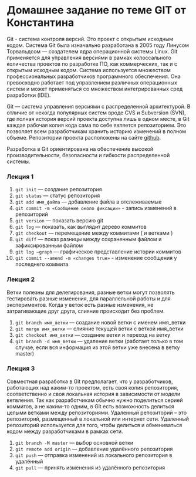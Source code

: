# Домашнее задание по теме GIT от Константина
Git - система контроля версий. Это проект с открытым исходным кодом. Система Git была изначально разработана в 2005 году Линусом Торвальдсом — создателем ядра операционной системы Linux. Git применяется для управления версиями в рамках колоссального количества проектов по разработке ПО, как коммерческих, так и с открытым исходным кодом. Система используется множеством профессиональных разработчиков программного обеспечения. Она превосходно работает под управлением различных операционных систем и может применяться со множеством интегрированных сред разработки (IDE).

Git — система управления версиями с распределенной архитектурой. В отличие от некогда популярных систем вроде CVS и Subversion (SVN), где полная история версий проекта доступна лишь в одном месте, в Git каждая рабочая копия кода сама по себе является репозиторием. Это позволяет всем разработчикам хранить историю изменений в полном объеме. Репозитории проекта расположены на сайте [github](https://github.com/ "GitHub").

Разработка в Git ориентирована на обеспечение высокой производительности, безопасности и гибкости распределенной системы.

### Лекция 1
1. `git init` — создание репозитория
2. `git status` — статус репозитория
3. `git add имя_файла` — добавление файла в отслеживаемые
4. `git commit -m «Сообщение около фиксации»` - запись изменений в репозиторий
5. `git version` — показать версию git
6. `git log` — показать, как выглядит дерево коммитов
7. `git checkout` — перемещение между коммитами ( и ветками )
8. `git diff` — показ разницы между сохраненным файлом и зафиксированным файлом
9. `git log —graph` — графическое представление истории коммитов
10. `git commit --amend -m «changes true»` - изменение сообщения у последнего коммита

### Лекция 2
Ветки полезны для делегирования, разные ветки могут позволять тестировать разные изменения, для параллельной работы и для экспериментов. Когда у веток есть разные изменения, не затрагивающие друг друга, слияние происходит без проблем. 
1. `git branch имя_ветки` — создание новой ветки с именем имя_ветки
2. `git merge имя_ветки` — слияние текущей ветки с веткой имя_ветки
3. `git checkout имя_ветки` — создание ветки и переход на ветку
4. `git branch -d имя_ветки` — удаление ветки (работает только в том случае, если вся информация из этой ветки уже внесена в ветку master)

### Лекция 3
Совместная разработка в Git предполагает, что у разработчиков, работающих над каким-то проектом, есть своя копия репозитория, соответственно и своя локальная история в зависимости от модели ветвления. Так как разработчикам обычно нужно поделиться серией коммитов, а не каким-то одним, в Git есть возможность делиться целыми ветками между репозиториями.
Удаленный репозиторий – это репозиторий, размещенный в локальной или интернет сети. Удаленный репозиторий используется для того, чтобы делиться и обмениваться кодом между разработчиками в рамках сети.
1. `git branch -M master` — выбор основной ветки
2. `git remote add origin` — добавление удалённого репозитория
3. `git push` — отправка изменений из локального репозитория в удалённый
4. `git pull` — принять изменения из удалённого репозитория